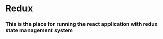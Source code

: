 # Redux
### This is the place for running the react application with redux state management system

